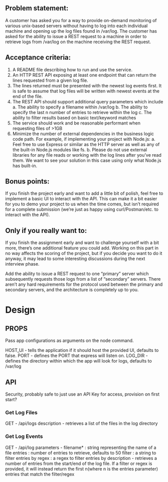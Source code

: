 ## Problem statement:

A customer has asked you for a way to provide on-demand monitoring of various unix-based
servers without having to log into each individual machine and opening up the log files found in
/var/log. The customer has asked for the ability to issue a REST request to a machine in order
to retrieve logs from /var/log on the machine receiving the REST request.

## Acceptance criteria:
1. A README file describing how to run and use the service.
2. An HTTP REST API exposing at least one endpoint that can return the lines requested
   from a given log file.
3. The lines returned must be presented with the newest log events first. It is safe to
   assume that log files will be written with newest events at the end of the file.
4. The REST API should support additional query parameters which include
   a. The ability to specify a filename within /var/log
   b. The ability to specify the last n number of entries to retrieve within the log
   c. The ability to filter results based on basic text/keyword matches
5. The service should work and be reasonable performant when requesting files of >1GB
6. Minimize the number of external dependencies in the business logic code path. For
   example, if implementing your project with Node.js:
   a. Feel free to use Express or similar as the HTTP server as well as any of the
   built-in Node.js modules like fs.
b. Please do not use external libraries for any file reads or working with the log
lines after you’ve read them. We want to see your solution in this case using only
what Node.js has built-in.

## Bonus points:
If you finish the project early and want to add a little bit of polish, feel free to implement a basic
UI to interact with the API. This can make it a bit easier for you to demo your project to us when
the time comes, but isn’t required for a complete submission (we’re just as happy using
curl/Postman/etc. to interact with the API).

## Only if you really want to:
If you finish the assignment early and want to challenge yourself with a bit more, there’s one additional
feature you could add. Working on this part in no way affects the scoring of the project, but if you decide
you want to do it anyway, it may lead to some interesting discussions during the next interview phase.

Add the ability to issue a REST request to one “primary” server which subsequently requests
those logs from a list of “secondary” servers. There aren’t any hard requirements for the protocol
used between the primary and secondary servers, and the architecture is completely up to you.

# Design

## PROPS
Pass app configurations as arguments on the node command.

HOST_UI - tells the application if it should host the provided UI, defaults to false.
PORT - defines the PORT that express will listen on.
LOG_DIR - defines the directory within which the app will look for logs, defaults to /var/log

## API

Security, probably safe to just use an API Key for access, provision on first start?

### Get Log Files
GET - /api/logs
description - retrieves a list of the files in the log directory

### Get Log Events
GET - /api/log
parameters - filename* : string representing the name of a file
             entries : number of entries to retrieve, defaults to 50
             filter : a string to filter entries by
             regex : a regex to filter entries by
description - retrieves a number of entries from the start/end of the log file. If a filter or regex is provided, it 
              will instead return the first n(where n is the entries parameter) entries that match the filter/regex
             
